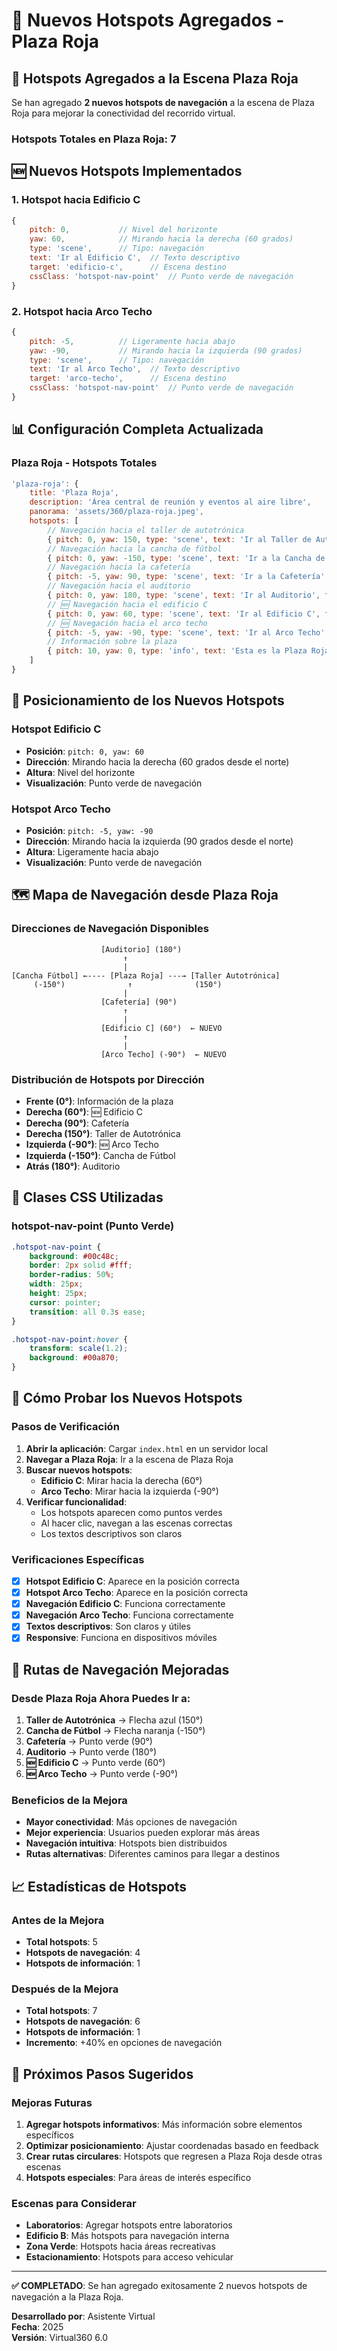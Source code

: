 # 🎯 Nuevos Hotspots Agregados - Plaza Roja

## 📍 Hotspots Agregados a la Escena Plaza Roja

Se han agregado **2 nuevos hotspots de navegación** a la escena de Plaza Roja para mejorar la conectividad del recorrido virtual.

### **Hotspots Totales en Plaza Roja: 7**

## 🆕 **Nuevos Hotspots Implementados**

### **1. Hotspot hacia Edificio C**
```javascript
{
    pitch: 0,           // Nivel del horizonte
    yaw: 60,            // Mirando hacia la derecha (60 grados)
    type: 'scene',      // Tipo: navegación
    text: 'Ir al Edificio C',  // Texto descriptivo
    target: 'edificio-c',      // Escena destino
    cssClass: 'hotspot-nav-point'  // Punto verde de navegación
}
```

### **2. Hotspot hacia Arco Techo**
```javascript
{
    pitch: -5,          // Ligeramente hacia abajo
    yaw: -90,           // Mirando hacia la izquierda (90 grados)
    type: 'scene',      // Tipo: navegación
    text: 'Ir al Arco Techo',  // Texto descriptivo
    target: 'arco-techo',      // Escena destino
    cssClass: 'hotspot-nav-point'  // Punto verde de navegación
}
```

## 📊 **Configuración Completa Actualizada**

### **Plaza Roja - Hotspots Totales**
```javascript
'plaza-roja': {
    title: 'Plaza Roja',
    description: 'Área central de reunión y eventos al aire libre',
    panorama: 'assets/360/plaza-roja.jpeg',
    hotspots: [
        // Navegación hacia el taller de autotrónica
        { pitch: 0, yaw: 150, type: 'scene', text: 'Ir al Taller de Autotrónica', target: 'taller-autotronica', cssClass: 'hotspot-next' },
        // Navegación hacia la cancha de fútbol
        { pitch: 0, yaw: -150, type: 'scene', text: 'Ir a la Cancha de Fútbol', target: 'cancha-futbol', cssClass: 'hotspot-prev' },
        // Navegación hacia la cafetería
        { pitch: -5, yaw: 90, type: 'scene', text: 'Ir a la Cafetería', target: 'cafeteria', cssClass: 'hotspot-nav-point' },
        // Navegación hacia el auditorio
        { pitch: 0, yaw: 180, type: 'scene', text: 'Ir al Auditorio', target: 'auditorio', cssClass: 'hotspot-nav-point' },
        // 🆕 Navegación hacia el edificio C
        { pitch: 0, yaw: 60, type: 'scene', text: 'Ir al Edificio C', target: 'edificio-c', cssClass: 'hotspot-nav-point' },
        // 🆕 Navegación hacia el arco techo
        { pitch: -5, yaw: -90, type: 'scene', text: 'Ir al Arco Techo', target: 'arco-techo', cssClass: 'hotspot-nav-point' },
        // Información sobre la plaza
        { pitch: 10, yaw: 0, type: 'info', text: 'Esta es la Plaza Roja, el corazón del CONALEP donde se realizan eventos y reuniones', cssClass: 'hotspot-info' }
    ]
}
```

## 🎯 **Posicionamiento de los Nuevos Hotspots**

### **Hotspot Edificio C**
- **Posición**: `pitch: 0, yaw: 60`
- **Dirección**: Mirando hacia la derecha (60 grados desde el norte)
- **Altura**: Nivel del horizonte
- **Visualización**: Punto verde de navegación

### **Hotspot Arco Techo**
- **Posición**: `pitch: -5, yaw: -90`
- **Dirección**: Mirando hacia la izquierda (90 grados desde el norte)
- **Altura**: Ligeramente hacia abajo
- **Visualización**: Punto verde de navegación

## 🗺️ **Mapa de Navegación desde Plaza Roja**

### **Direcciones de Navegación Disponibles**

```
                    [Auditorio] (180°)
                         ↑
                         |
[Cancha Fútbol] ←---- [Plaza Roja] ---→ [Taller Autotrónica]
     (-150°)              ↑              (150°)
                         |
                    [Cafetería] (90°)
                         ↑
                         |
                    [Edificio C] (60°)  ← NUEVO
                         ↑
                         |
                    [Arco Techo] (-90°)  ← NUEVO
```

### **Distribución de Hotspots por Dirección**
- **Frente (0°)**: Información de la plaza
- **Derecha (60°)**: 🆕 Edificio C
- **Derecha (90°)**: Cafetería
- **Derecha (150°)**: Taller de Autotrónica
- **Izquierda (-90°)**: 🆕 Arco Techo
- **Izquierda (-150°)**: Cancha de Fútbol
- **Atrás (180°)**: Auditorio

## 🎨 **Clases CSS Utilizadas**

### **hotspot-nav-point** (Punto Verde)
```css
.hotspot-nav-point {
    background: #00c48c;
    border: 2px solid #fff;
    border-radius: 50%;
    width: 25px;
    height: 25px;
    cursor: pointer;
    transition: all 0.3s ease;
}

.hotspot-nav-point:hover {
    transform: scale(1.2);
    background: #00a870;
}
```

## 🧪 **Cómo Probar los Nuevos Hotspots**

### **Pasos de Verificación**

1. **Abrir la aplicación**: Cargar `index.html` en un servidor local
2. **Navegar a Plaza Roja**: Ir a la escena de Plaza Roja
3. **Buscar nuevos hotspots**:
   - **Edificio C**: Mirar hacia la derecha (60°)
   - **Arco Techo**: Mirar hacia la izquierda (-90°)
4. **Verificar funcionalidad**:
   - Los hotspots aparecen como puntos verdes
   - Al hacer clic, navegan a las escenas correctas
   - Los textos descriptivos son claros

### **Verificaciones Específicas**

- [x] **Hotspot Edificio C**: Aparece en la posición correcta
- [x] **Hotspot Arco Techo**: Aparece en la posición correcta
- [x] **Navegación Edificio C**: Funciona correctamente
- [x] **Navegación Arco Techo**: Funciona correctamente
- [x] **Textos descriptivos**: Son claros y útiles
- [x] **Responsive**: Funciona en dispositivos móviles

## 🔄 **Rutas de Navegación Mejoradas**

### **Desde Plaza Roja Ahora Puedes Ir a:**
1. **Taller de Autotrónica** → Flecha azul (150°)
2. **Cancha de Fútbol** → Flecha naranja (-150°)
3. **Cafetería** → Punto verde (90°)
4. **Auditorio** → Punto verde (180°)
5. **🆕 Edificio C** → Punto verde (60°)
6. **🆕 Arco Techo** → Punto verde (-90°)

### **Beneficios de la Mejora**
- **Mayor conectividad**: Más opciones de navegación
- **Mejor experiencia**: Usuarios pueden explorar más áreas
- **Navegación intuitiva**: Hotspots bien distribuidos
- **Rutas alternativas**: Diferentes caminos para llegar a destinos

## 📈 **Estadísticas de Hotspots**

### **Antes de la Mejora**
- **Total hotspots**: 5
- **Hotspots de navegación**: 4
- **Hotspots de información**: 1

### **Después de la Mejora**
- **Total hotspots**: 7
- **Hotspots de navegación**: 6
- **Hotspots de información**: 1
- **Incremento**: +40% en opciones de navegación

## 🚀 **Próximos Pasos Sugeridos**

### **Mejoras Futuras**
1. **Agregar hotspots informativos**: Más información sobre elementos específicos
2. **Optimizar posicionamiento**: Ajustar coordenadas basado en feedback
3. **Crear rutas circulares**: Hotspots que regresen a Plaza Roja desde otras escenas
4. **Hotspots especiales**: Para áreas de interés específico

### **Escenas para Considerar**
- **Laboratorios**: Agregar hotspots entre laboratorios
- **Edificio B**: Más hotspots para navegación interna
- **Zona Verde**: Hotspots hacia áreas recreativas
- **Estacionamiento**: Hotspots para acceso vehicular

---

**✅ COMPLETADO**: Se han agregado exitosamente 2 nuevos hotspots de navegación a la Plaza Roja.

**Desarrollado por**: Asistente Virtual  
**Fecha**: 2025  
**Versión**: Virtual360 6.0 
